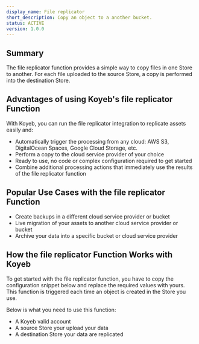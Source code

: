 ```yaml
---
display_name: File replicator
short_description: Copy an object to a another bucket.
status: ACTIVE
version: 1.0.0
---
```


## Summary

The file replicator function provides a simple way to copy files in one Store to another. For each file uploaded to the source Store, a copy is performed into the destination Store.

## Advantages of using Koyeb's file replicator Function

With Koyeb, you can run the file replicator integration to replicate assets easily and:

- Automatically trigger the processing from any cloud: AWS S3, DigitalOcean Spaces, Google Cloud Storage, etc.
- Perform a copy to the cloud service provider of your choice
- Ready to use, no code or complex configuration required to get started
- Combine additional processing actions that immediately use the results of the file replicator function

## Popular Use Cases with the file replicator Function

- Create backups in a different cloud service provider or bucket
- Live migration of your assets to another cloud service provider or bucket
- Archive your data into a specific bucket or cloud service provider

## How the file replicator Function Works with Koyeb

To get started with the file replicator function, you have to copy the configuration snippet below and replace the required values with yours.
This function is triggered each time an object is created in the Store you use.

Below is what you need to use this function:

* A Koyeb valid account
* A source Store your upload your data
* A destination Store your data are replicated